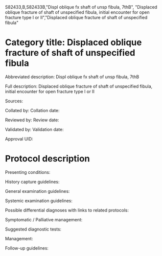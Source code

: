 S82433,B,S82433B,"Displ oblique fx shaft of unsp fibula, 7thB", "Displaced oblique fracture of shaft of unspecified fibula, initial encounter for open fracture type I or II","Displaced oblique fracture of shaft of unspecified fibula"
# Category title: Displaced oblique fracture of shaft of unspecified fibula

Abbreviated description: Displ oblique fx shaft of unsp fibula, 7thB

Full description: Displaced oblique fracture of shaft of unspecified fibula, initial encounter for open fracture type I or II

Sources:

Collated by:
Collation date:

Reviewed by:
Review date:

Validated by:
Validation date:

Approval UID:

# Protocol description

Presenting conditions:

History capture guidelines:

General examination guidelines:

Systemic examination guidelines:

Possible differential diagnoses with links to related protocols:

Symptomatic / Palliative management:

Suggested diagnostic tests:

Management:

Follow-up guidelines:
